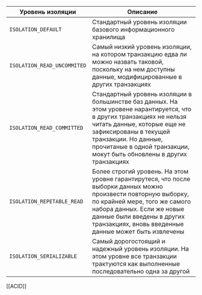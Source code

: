 | Уровень изоляции | Описание |
| ---- | ---- |
| `ISOLATION_DEFAULT` | Стандартный уровень изоляции базового информационного хранилища |
| `ISOLATION_READ_UNCOMMITED` | Самый низкий уровень изоляции, на котором транзакцию едва ли можно назвать таковой, поскольку на нем доступны данные, модифицированные в других транзакциях |
| `ISOLATION_READ_COMMITTED` | Стандартный уровень изоляции в большинстве баз данных. На этом уровене нарантируется, что в других транзакциях не нельзя читать данные, которые еще не зафиксированы в текущей транзакции. Но данные, прочитаные в одной транзакции, мокут быть обновлены в других транзакциях |
| `ISOLATION_REPETABLE_READ` | Более строгий уровень. На этом уровне гарантирутеся, что после выборки данных можно произвести повторную выборку, по крайней мере, того же самого набора данных. Если же новые данные были введены в других транзакциях, вновь введенные данные может быть извлечены |
| `ISOLATION_SERIALIZABLE` | Самый дорогостоящий и надежный уровень изоляции. На этом уровне все транзакции трактуются как выполненные последовательно одна за другой |
[[ACID]]